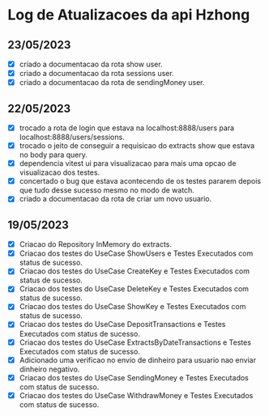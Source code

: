 # Log de Atualizacoes da api Hzhong

## 23/05/2023
- [x] criado a documentacao da rota show user.
- [x] criado a documentacao da rota sessions user.
- [x] criado a documentacao da rota de sendingMoney user.

## 22/05/2023

- [x] trocado a rota de login que estava na localhost:8888/users para localhost:8888/users/sessions.
- [x] trocado o jeito de conseguir a requisicao do extracts show que estava no body para query.
- [x] dependencia vitest ui para visualizacao para mais uma opcao de visualizacao dos testes.
- [x] concertado o bug que estava acontecendo de os testes pararem depois que tudo desse sucesso mesmo no modo de watch.
- [x] criado a documentacao da rota de criar um novo usuario.

## 19/05/2023 

- [x] Criacao do Repository InMemory do extracts.
- [x] Criacao dos testes do UseCase ShowUsers e Testes Executados com status de sucesso.
- [x] Criacao dos testes do UseCase CreateKey e Testes Executados com status de sucesso.
- [x] Criacao dos testes do UseCase DeleteKey e Testes Executados com status de sucesso.
- [x] Criacao dos testes do UseCase ShowKey e Testes Executados com status de sucesso.
- [x] Criacao dos testes do UseCase DepositTransactions e Testes Executados com status de sucesso.
- [x] Criacao dos testes do UseCase ExtractsByDateTransactions e Testes Executados com status de sucesso.
- [x] Adicionado uma verificao no envio de dinheiro para usuario nao enviar dinheiro negativo.
- [x] Criacao dos testes do UseCase SendingMoney e Testes Executados com status de sucesso.
- [x] Criacao dos testes do UseCase WithdrawMoney e Testes Executados com status de sucesso.